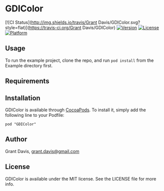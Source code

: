 # GDIColor

[![CI Status](http://img.shields.io/travis/Grant Davis/GDIColor.svg?style=flat)](https://travis-ci.org/Grant Davis/GDIColor)
[![Version](https://img.shields.io/cocoapods/v/GDIColor.svg?style=flat)](http://cocoadocs.org/docsets/GDIColor)
[![License](https://img.shields.io/cocoapods/l/GDIColor.svg?style=flat)](http://cocoadocs.org/docsets/GDIColor)
[![Platform](https://img.shields.io/cocoapods/p/GDIColor.svg?style=flat)](http://cocoadocs.org/docsets/GDIColor)

## Usage

To run the example project, clone the repo, and run `pod install` from the Example directory first.

## Requirements

## Installation

GDIColor is available through [CocoaPods](http://cocoapods.org). To install
it, simply add the following line to your Podfile:

    pod "GDIColor"

## Author

Grant Davis, grant.davis@gmail.com

## License

GDIColor is available under the MIT license. See the LICENSE file for more info.

